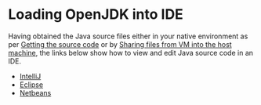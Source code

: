 # Loading OpenJDK into IDE

Having obtained the Java source files either in your native environment as per [Getting the source code](https://java.net/projects/adoptopenjdk/pages/AdoptOpenJDKBuildInstructions#Manual) or by [Sharing files from VM into the host machine](virtual-machines/sharing_host_folder_with_guest_vm.md), the links below show how to view and edit Java source code in an IDE.
* [IntelliJ](loading_openjdk_in_intellij.md)
* [Eclipse](loading_openjdk_in_eclipse.md)
* [Netbeans](loading_openjdk_in_netbeans.md)

 
